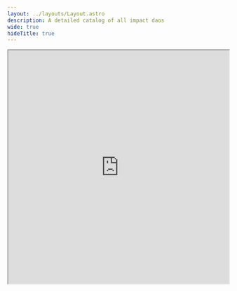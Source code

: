 ```yaml
---
layout: ../layouts/Layout.astro
description: A detailed catalog of all impact daos
wide: true
hideTitle: true
---
```


<iframe
    class="border-0 h-screen"
    src="https://airtable.com/embed/shrTqLycfHyYr6ym6?backgroundColor=transparent&viewControls=on"
    width="100%"
    height="533"
    style="background: transparent;"></iframe>
